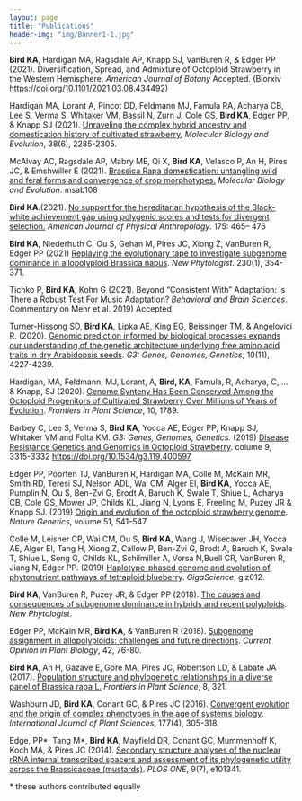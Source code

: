 ```yaml
---
layout: page
title: "Publications"
header-img: "img/Banner1-1.jpg"
---
```


**Bird KA**, Hardigan MA, Ragsdale AP, Knapp SJ, VanBuren R, & Edger PP (2021). Diversification, Spread, and Admixture of Octoploid Strawberry in the Western Hemisphere. *American Journal of Botany* Accepted. (Biorxiv https://doi.org/10.1101/2021.03.08.434492)

Hardigan MA, Lorant A, Pincot DD, Feldmann MJ, Famula RA, Acharya CB, Lee S, Verma S, Whitaker VM, Bassil N, Zurn J, Cole GS, **Bird KA**, Edger PP, & Knapp SJ (2021). [Unraveling the complex hybrid ancestry and domestication history of cultivated strawberry.](https://doi.org/10.1093/molbev/msab024) *Molecular Biology and Evolution*, 38(6), 2285-2305.

McAlvay AC, Ragsdale AP, Mabry ME, Qi X, **Bird KA**, Velasco P, An H, Pires JC, & Emshwiller E (2021). [Brassica Rapa domestication: untangling wild and feral forms and convergence of crop morphotypes.](https://doi.org/10.1093/molbev/msab108) *Molecular Biology and Evolution*. msab108

**Bird KA**.(2021). [No support for the hereditarian hypothesis of the Black-white achievement gap using polygenic scores and tests for divergent selection.](https://doi.org/10.1002/ajpa.24216) *American Journal of Physical Anthropology*. 175: 465– 476

**Bird KA**, Niederhuth C, Ou S, Gehan M, Pires JC, Xiong Z, VanBuren R, Edger PP (2021) [Replaying the evolutionary tape to investigate subgenome dominance in allopolyploid Brassica napus](https://nph.onlinelibrary.wiley.com/doi/10.1111/nph.17137). *New Phytologist*. 230(1), 354-371.

Tichko P, **Bird KA**, Kohn G (2021). Beyond “Consistent With” Adaptation: Is There a Robust Test For Music Adaptation? *Behavioral and Brain Sciences*. Commentary on Mehr et al. 2019) Accepted

Turner-Hissong SD, **Bird KA**, Lipka AE, King EG, Beissinger TM, & Angelovici R. (2020). [Genomic prediction informed by biological processes expands our understanding of the genetic architecture underlying free amino acid traits in dry Arabidopsis seeds](https://www.g3journal.org/content/10/11/4227.abstract). *G3: Genes, Genomes, Genetics*, 10(11), 4227-4239.

Hardigan, MA, Feldmann, MJ, Lorant, A, **Bird, KA**, Famula, R, Acharya, C, ... & Knapp, SJ (2020). [Genome Synteny Has Been Conserved Among the Octoploid Progenitors of Cultivated Strawberry Over Millions of Years of Evolution](https://www.frontiersin.org/articles/10.3389/fpls.2019.01789/full?&utm_source=Email_to_authors_&utm_medium=Email&utm_content=T1_11.5e1_author&utm_campaign...). *Frontiers in Plant Science*, 10, 1789.

Barbey C, Lee S, Verma S, **Bird KA**, Yocca AE, Edger PP, Knapp SJ, Whitaker VM and Folta KM.
*G3: Genes, Genomes, Genetics.* (2019) [Disease Resistance Genetics and Genomics in Octoploid Strawberry](https://www.g3journal.org/content/early/2019/08/16/g3.119.400597). colume 9, 3315-3332 https://doi.org/10.1534/g3.119.400597

Edger PP, Poorten TJ, VanBuren R, Hardigan MA, Colle M,  McKain MR, Smith RD,  Teresi SJ, Nelson ADL, Wai CM, Alger EI, **Bird KA**, Yocca AE, Pumplin N, Ou S, Ben-Zvi G, Brodt A, Baruch K, Swale T, Shiue L, Acharya CB,  Cole GS, Mower JP, Childs KL, Jiang N, Lyons E, Freeling M, Puzey JR & Knapp SJ.  (2019) [Origin and evolution of the octoploid strawberry genome](https://www.nature.com/articles/s41588-019-0356-4). *Nature Genetics*, volume 51, 541–547 

Colle M, Leisner CP, Wai CM, Ou S, **Bird KA**, Wang J, Wisecaver JH, Yocca AE, Alger EI, Tang H, Xiong Z, Callow P, Ben-Zvi G, Brodt A, Baruch K, Swale T, Shiue L,  Song G,  Childs KL, Schilmiller A, Vorsa N,Buell CR, VanBuren R, Jiang N, Edger PP. (2019) [Haplotype-phased genome and evolution of phytonutrient pathways of tetraploid blueberry](https://academic.oup.com/gigascience/advance-article/doi/10.1093/gigascience/giz012/5304886). *GigaScience*, giz012.

**Bird KA**, VanBuren R, Puzey JR, & Edger PP (2018). [The causes and consequences of subgenome dominance in hybrids and recent polyploids](https://nph.onlinelibrary.wiley.com/doi/abs/10.1111/nph.15256). *New Phytologist*.

Edger PP, McKain MR, **Bird KA**, & VanBuren R (2018). [Subgenome assignment in allopolyploids: challenges and future directions](https://www.sciencedirect.com/science/article/pii/S1369526617301310). *Current Opinion in Plant Biology*, 42, 76-80.

**Bird KA**, An H, Gazave E, Gore MA, Pires JC, Robertson LD, & Labate JA (2017). [Population structure and phylogenetic relationships in a diverse panel of Brassica rapa L.](https://www.frontiersin.org/articles/10.3389/fpls.2017.00321/full) *Frontiers in Plant Science*, 8, 321.

Washburn JD, **Bird KA**, Conant GC, & Pires JC (2016). [Convergent evolution and the origin of complex phenotypes in the age of systems biology](https://www.journals.uchicago.edu/doi/abs/10.1086/686009). *International Journal of Plant Sciences*, 177(4), 305-318.

Edge, PP\*, Tang M\*, **Bird KA**, Mayfield DR, Conant GC, Mummenhoff K, Koch MA, & Pires JC (2014). [Secondary structure analyses of the nuclear rRNA internal transcribed spacers and assessment of its phylogenetic utility across the Brassicaceae (mustards)](http://journals.plos.org/plosone/article?id=10.1371/journal.pone.0101341). *PLOS ONE*, 9(7), e101341.


\* these authors contributed equally
